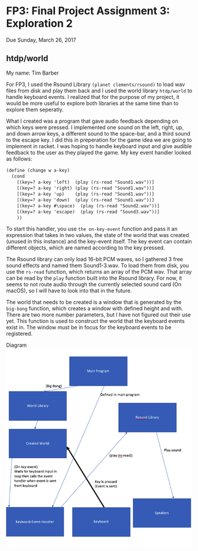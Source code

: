 # FP3: Final Project Assignment 3: Exploration 2
Due Sunday, March 26, 2017

## htdp/world
My name: Tim Barber

For FP3, I used the Rsound Library `(planet clements/rsound)` to load wav files from disk and play them back and I used the world library `htdp/world` to handle keyboard events. I realized that for the purpose of my project, it would be more useful to explore both libraries at the same time than to explore them seperatly.

What I created was a program that gave audio feedback depending on which keys were pressed. I implemented one sound on the left, right, up, and down arrow keys, a different sound to the space-bar, and a third sound to the escape key. I did this in preperation for the game idea we are going to implement in racket. I was hoping to handle keyboard input and give audible feedback to the user as they played the game. My key event handler looked as follows:

```
(define (change w a-key)
  (cond
    [(key=? a-key 'left)  (play (rs-read "Sound1.wav"))]
    [(key=? a-key 'right) (play (rs-read "Sound1.wav"))]
    [(key=? a-key 'up)    (play (rs-read "Sound1.wav"))]
    [(key=? a-key 'down)  (play (rs-read "Sound1.wav"))]
    [(key=? a-key #\space)  (play (rs-read "Sound2.wav"))]
    [(key=? a-key 'escape)  (play (rs-read "Sound3.wav"))]
    ))
```
To start this handler, you use `the on-key-event` function and pass it an expression that takes in two values, the state of the world that was created (unused in this instance) and the key-event itself. The key event can contain different objects, which are named according to the key pressed.

The Rsound library can only load 16-bit PCM waves, so I gathered 3 free sound effects and named them Sound1-3.wav. To load them from disk, you use the `rs-read` function, which returns an array of the PCM wav. That array can be read by the `play` function built into the Rsound library. For now, it seems to not route audio through the currently selected sound card (On macOS), so I will have to look into that in the future. 

The world that needs to be created is a window that is generated by the `big-bang` function, which creates a window with defined height and with. There are two more number parameters, but I have not figured out their use yet. This function is used to construct the world that the keyboard events exist in. The window must be in focus for the keyboard events to be registered.

Diagram
![test image](/Diagram.png?raw=true "Diagram")
